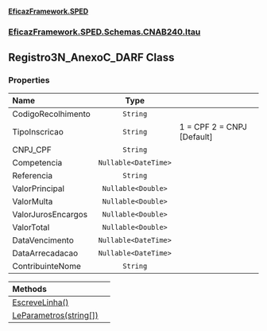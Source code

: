 #### [EficazFramework.SPED](EficazFrameworkSPED.md 'EficazFramework SPED')
### [EficazFramework.SPED.Schemas.CNAB240.Itau](EficazFramework.SPED.Schemas.CNAB240.Itau.md 'EficazFramework.SPED.Schemas.CNAB240.Itau')

## Registro3N_AnexoC_DARF Class
### Properties

| Name | Type | |
| :--- | :---: | :--- |
| CodigoRecolhimento | `String` |  |
| TipoInscricao | `String` | 1 = CPF            2 = CNPJ [Default] |
| CNPJ_CPF | `String` |  |
| Competencia | `Nullable<DateTime>` |  |
| Referencia | `String` |  |
| ValorPrincipal | `Nullable<Double>` |  |
| ValorMulta | `Nullable<Double>` |  |
| ValorJurosEncargos | `Nullable<Double>` |  |
| ValorTotal | `Nullable<Double>` |  |
| DataVencimento | `Nullable<DateTime>` |  |
| DataArrecadacao | `Nullable<DateTime>` |  |
| ContribuinteNome | `String` |  |

| Methods | |
| :--- | :--- |
| [EscreveLinha()](EficazFramework.SPED.Schemas.CNAB240.Itau/Registro3N_AnexoC_DARF/EscreveLinha().md 'EficazFramework.SPED.Schemas.CNAB240.Itau.Registro3N_AnexoC_DARF.EscreveLinha()') | |
| [LeParametros(string[])](EficazFramework.SPED.Schemas.CNAB240.Itau/Registro3N_AnexoC_DARF/LeParametros(string[]).md 'EficazFramework.SPED.Schemas.CNAB240.Itau.Registro3N_AnexoC_DARF.LeParametros(string[])') | |
